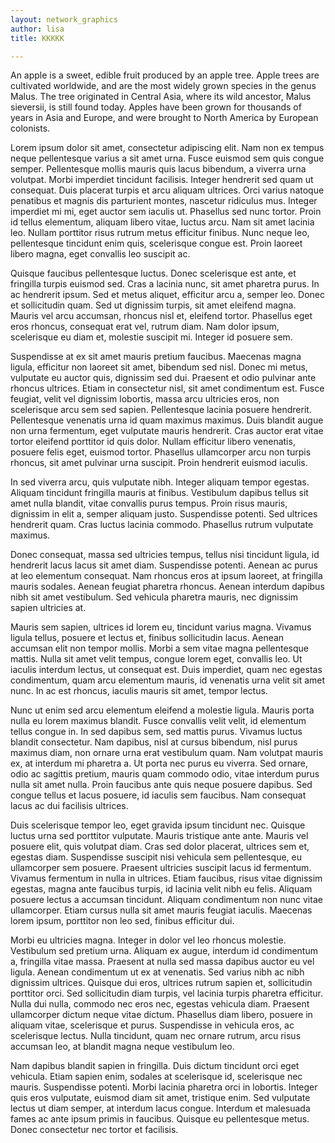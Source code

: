 ```yaml
---
layout: network_graphics
author: lisa
title: KKKKK

---
```

<!-- <img class='image' src='../../../assets/images/seocu/seocu.jpg'/>  -->
An apple is a sweet, edible fruit produced by an apple tree. Apple trees are cultivated worldwide, and are the most widely grown species in the genus Malus. The tree originated in Central Asia, where its wild ancestor, Malus sieversii, is still found today. Apples have been grown for thousands of years in Asia and Europe, and were brought to North America by European colonists.

Lorem ipsum dolor sit amet, consectetur adipiscing elit. Nam non ex tempus neque pellentesque varius a sit amet urna. Fusce euismod sem quis congue semper. Pellentesque mollis mauris quis lacus bibendum, a viverra urna volutpat. Morbi imperdiet tincidunt facilisis. Integer hendrerit sed quam ut consequat. Duis placerat turpis et arcu aliquam ultrices. Orci varius natoque penatibus et magnis dis parturient montes, nascetur ridiculus mus. Integer imperdiet mi mi, eget auctor sem iaculis ut. Phasellus sed nunc tortor. Proin id tellus elementum, aliquam libero vitae, luctus arcu. Nam sit amet lacinia leo. Nullam porttitor risus rutrum metus efficitur finibus. Nunc neque leo, pellentesque tincidunt enim quis, scelerisque congue est. Proin laoreet libero magna, eget convallis leo suscipit ac.

Quisque faucibus pellentesque luctus. Donec scelerisque est ante, et fringilla turpis euismod sed. Cras a lacinia nunc, sit amet pharetra purus. In ac hendrerit ipsum. Sed et metus aliquet, efficitur arcu a, semper leo. Donec et sollicitudin quam. Sed ut dignissim turpis, sit amet eleifend magna. Mauris vel arcu accumsan, rhoncus nisl et, eleifend tortor. Phasellus eget eros rhoncus, consequat erat vel, rutrum diam. Nam dolor ipsum, scelerisque eu diam et, molestie suscipit mi. Integer id posuere sem.

Suspendisse at ex sit amet mauris pretium faucibus. Maecenas magna ligula, efficitur non laoreet sit amet, bibendum sed nisl. Donec mi metus, vulputate eu auctor quis, dignissim sed dui. Praesent et odio pulvinar ante rhoncus ultrices. Etiam in consectetur nisl, sit amet condimentum est. Fusce feugiat, velit vel dignissim lobortis, massa arcu ultricies eros, non scelerisque arcu sem sed sapien. Pellentesque lacinia posuere hendrerit. Pellentesque venenatis urna id quam maximus maximus. Duis blandit augue non urna fermentum, eget vulputate mauris hendrerit. Cras auctor erat vitae tortor eleifend porttitor id quis dolor. Nullam efficitur libero venenatis, posuere felis eget, euismod tortor. Phasellus ullamcorper arcu non turpis rhoncus, sit amet pulvinar urna suscipit. Proin hendrerit euismod iaculis.

In sed viverra arcu, quis vulputate nibh. Integer aliquam tempor egestas. Aliquam tincidunt fringilla mauris at finibus. Vestibulum dapibus tellus sit amet nulla blandit, vitae convallis purus tempus. Proin risus mauris, dignissim in elit a, semper aliquam justo. Suspendisse potenti. Sed ultrices hendrerit quam. Cras luctus lacinia commodo. Phasellus rutrum vulputate maximus.

Donec consequat, massa sed ultricies tempus, tellus nisi tincidunt ligula, id hendrerit lacus lacus sit amet diam. Suspendisse potenti. Aenean ac purus at leo elementum consequat. Nam rhoncus eros at ipsum laoreet, at fringilla mauris sodales. Aenean feugiat pharetra rhoncus. Aenean interdum dapibus nibh sit amet vestibulum. Sed vehicula pharetra mauris, nec dignissim sapien ultricies at.

Mauris sem sapien, ultrices id lorem eu, tincidunt varius magna. Vivamus ligula tellus, posuere et lectus et, finibus sollicitudin lacus. Aenean accumsan elit non tempor mollis. Morbi a sem vitae magna pellentesque mattis. Nulla sit amet velit tempus, congue lorem eget, convallis leo. Ut iaculis interdum lectus, ut consequat est. Duis imperdiet, quam nec egestas condimentum, quam arcu elementum mauris, id venenatis urna velit sit amet nunc. In ac est rhoncus, iaculis mauris sit amet, tempor lectus.

Nunc ut enim sed arcu elementum eleifend a molestie ligula. Mauris porta nulla eu lorem maximus blandit. Fusce convallis velit velit, id elementum tellus congue in. In sed dapibus sem, sed mattis purus. Vivamus luctus blandit consectetur. Nam dapibus, nisl at cursus bibendum, nisl purus maximus diam, non ornare urna erat vestibulum quam. Nam volutpat mauris ex, at interdum mi pharetra a. Ut porta nec purus eu viverra. Sed ornare, odio ac sagittis pretium, mauris quam commodo odio, vitae interdum purus nulla sit amet nulla. Proin faucibus ante quis neque posuere dapibus. Sed congue tellus et lacus posuere, id iaculis sem faucibus. Nam consequat lacus ac dui facilisis ultrices.

Duis scelerisque tempor leo, eget gravida ipsum tincidunt nec. Quisque luctus urna sed porttitor vulputate. Mauris tristique ante ante. Mauris vel posuere elit, quis volutpat diam. Cras sed dolor placerat, ultrices sem et, egestas diam. Suspendisse suscipit nisi vehicula sem pellentesque, eu ullamcorper sem posuere. Praesent ultricies suscipit lacus id fermentum. Vivamus fermentum in nulla in ultrices. Etiam faucibus, risus vitae dignissim egestas, magna ante faucibus turpis, id lacinia velit nibh eu felis. Aliquam posuere lectus a accumsan tincidunt. Aliquam condimentum non nunc vitae ullamcorper. Etiam cursus nulla sit amet mauris feugiat iaculis. Maecenas lorem ipsum, porttitor non leo sed, finibus efficitur dui.

Morbi eu ultricies magna. Integer in dolor vel leo rhoncus molestie. Vestibulum sed pretium urna. Aliquam ex augue, interdum id condimentum a, fringilla vitae massa. Praesent at nulla sed massa dapibus auctor eu vel ligula. Aenean condimentum ut ex at venenatis. Sed varius nibh ac nibh dignissim ultrices. Quisque dui eros, ultrices rutrum sapien et, sollicitudin porttitor orci. Sed sollicitudin diam turpis, vel lacinia turpis pharetra efficitur. Nulla dui nulla, commodo nec eros nec, egestas vehicula diam. Praesent ullamcorper dictum neque vitae dictum. Phasellus diam libero, posuere in aliquam vitae, scelerisque et purus. Suspendisse in vehicula eros, ac scelerisque lectus. Nulla tincidunt, quam nec ornare rutrum, arcu risus accumsan leo, at blandit magna neque vestibulum leo.

Nam dapibus blandit sapien in fringilla. Duis dictum tincidunt orci eget vehicula. Etiam sapien enim, sodales at scelerisque id, scelerisque nec mauris. Suspendisse potenti. Morbi lacinia pharetra orci in lobortis. Integer quis eros vulputate, euismod diam sit amet, tristique enim. Sed vulputate lectus ut diam semper, at interdum lacus congue. Interdum et malesuada fames ac ante ipsum primis in faucibus. Quisque eu pellentesque metus. Donec consectetur nec tortor et facilisis. 